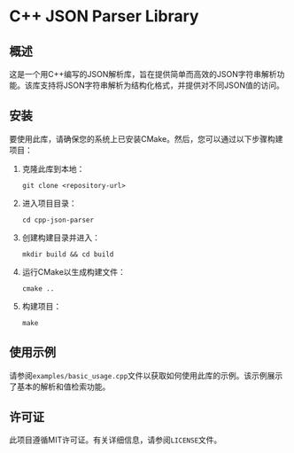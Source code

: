 # C++ JSON Parser Library

## 概述
这是一个用C++编写的JSON解析库，旨在提供简单而高效的JSON字符串解析功能。该库支持将JSON字符串解析为结构化格式，并提供对不同JSON值的访问。

## 安装
要使用此库，请确保您的系统上已安装CMake。然后，您可以通过以下步骤构建项目：

1. 克隆此库到本地：
   ```
   git clone <repository-url>
   ```
2. 进入项目目录：
   ```
   cd cpp-json-parser
   ```
3. 创建构建目录并进入：
   ```
   mkdir build && cd build
   ```
4. 运行CMake以生成构建文件：
   ```
   cmake ..
   ```
5. 构建项目：
   ```
   make
   ```

## 使用示例
请参阅`examples/basic_usage.cpp`文件以获取如何使用此库的示例。该示例展示了基本的解析和值检索功能。

## 许可证
此项目遵循MIT许可证。有关详细信息，请参阅`LICENSE`文件。